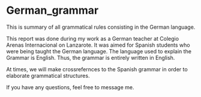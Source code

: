# German_grammar
This is summary of all grammatical rules consisting in the German language.

This report was done during my work as a German teacher at Colegio Arenas Internacional on Lanzarote.
It was aimed for Spanish students who were being taught the German language.
The language used to explain the Grammar is English. Thus, the grammar is entirely written in English.

At times, we will make crossrefernces to the Spanish grammar in order to elaborate grammatical structures.

If you have any questions, feel free to message me.

